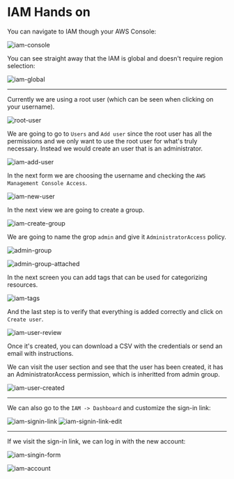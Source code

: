 # IAM Hands on

You can navigate to IAM though your AWS Console:

![iam-console](img/iam-console.png)

You can see straight away that the IAM is global and doesn't require region selection:

![iam-global](img/iam-global.png)

---

Currently we are using a root user (which can be seen when clicking on your username).

![root-user](img/root-user.png)

We are going to go to `Users` and `Add user` since the root user has all the permissions and we only want to use the root
user for what's truly necessary. Instead we would create an user that is an administrator.

![iam-add-user](img/iam-add-user.png)

In the next form we are choosing the username and checking the `AWS Management Console Access`.

![iam-new-user](img/iam-new-user.png)

In the next view we are going to create a group.

![iam-create-group](img/iam-create-group.png)

We are going to name the grop `admin` and give it `AdministratorAccess` policy.

![admin-group](img/admin-group.png)

![admin-group-attached](img/admin-group-attached.png)

In the next screen you can add tags that can be used for categorizing resources.

![iam-tags](img/iam-tags.png)

And the last step is to verify that everything is added correctly and click on `Create user`.

![iam-user-review](img/iam-user-review.png)

Once it's created, you can download a CSV with the credentials or send an email with instructions.

We can visit the user section and see that the user has been created, it has an AdministratorAccess permission,
which is inheritted from admin group.

![iam-user-created](img/iam-user-created.png)

---

We can also go to the `IAM -> Dashboard` and customize the sign-in link:

![iam-signin-link](img/iam-signin-link.png)
![iam-signin-link-edit](img/iam-signin-link-edit.png)

--- 

If we visit the sign-in link, we can log in with the new account:

![iam-singin-form](img/iam-singin-form.png)

![iam-account](img/iam-account.png)
